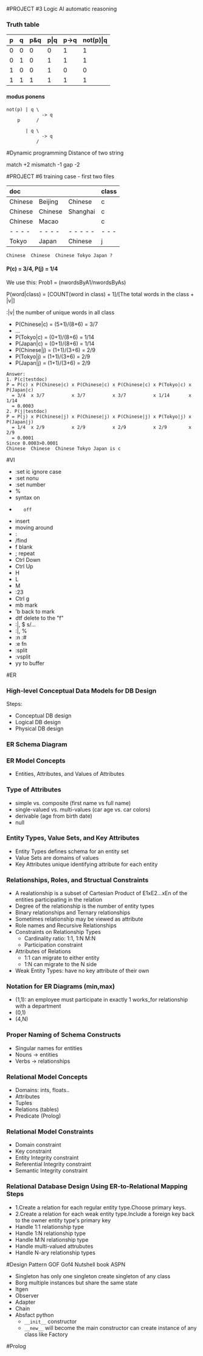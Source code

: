 #PROJECT #3
Logic AI automatic reasoning

### Truth table

|p | q | p&amp;q | p&#124;q | p-&gt;q | not(p)&#124;q| 
|:--|---|-----|-------|------|-----------|
|0 | 0 |  0  |  0  |  1   |    1| 
|0 | 1 |  0  |  1  |  1   |    1| 
|1 | 0 |  0  |  1  |  0   |    0| 
|1 | 1 |  1  |  1  |  1   |    1| 


#### modus ponens
```
not(p) | q \
             -> q
    p      /
```
```
       | q \
             -> q
           /
```
#Dynamic programming Distance of two string

match    +2
mismatch -1
gap      -2


#PROJECT #6
training case - first two files

|doc     |        |          | class|
|:-------|--------|----------|------|
|Chinese | Beijing|  Chinese |   c  |
|Chinese | Chinese|  Shanghai|   c  |
|Chinese | Macao  |          |   c  |
|- - - - |- - - - |- - - - - |- - - |
|Tokyo   | Japan   | Chinese   | j    |

```
Chinese  Chinese  Chinese Tokyo Japan ?
```

#### P(c) = 3/4, P(j) = 1/4
We use this: Prob1 = (nwordsByA1/nwordsByAs)

P(word|class) = [COUNT(word in class) + 1]/[The total words in the class + |v|]

:|v| the number of unique words in all class

- P(Chinese|c) = (5+1)/(8+6) = 3/7
- ...
- P(Tokyo|c) = (0+1)/(8+6) = 1/14
- P(Japan|c) = (0+1)/(8+6) = 1/14
- P(Chinese|j) = (1+1)/(3+6) = 2/9
- P(Tokyo|j) = (1+1)/(3+6) = 2/9
- P(Japan|j) = (1+1)/(3+6) = 2/9

```
Answer:
1. P(c|testdoc) 
P = P(c) x P(Chinese|c) x P(Chinese|c) x P(Chinese|c) x P(Tokyo|c) x P(Japan|c)
  = 3/4  x 3/7          x 3/7          x 3/7          x 1/14       x 1/14
  = 0.0003
2. P(j|testdoc) 
P = P(j) x P(Chinese|j) x P(Chinese|j) x P(Chinese|j) x P(Tokyo|j) x P(Japan|j)
  = 1/4  x 2/9          x 2/9          x 2/9          x 2/9        x 2/9 
  = 0.0001
Since 0.0003>0.0001
Chinese  Chinese  Chinese Tokyo Japan is c 
```

#VI
- :set ic  ignore case
- :set nonu
- :set number
- %
- syntax on
-        off
- insert
- moving around
- :
- /find
- f blank
- ; repeat
- Ctrl Down
- Ctrl Up
- H
- L
- M
- :23
- Ctrl g
- mb   mark
- 'b   back to mark
- dtf  delete to the "f"
- :|, $ s/...
- :|, %
- :n   :#
- :e   fn
- :split
- :vsplit
- yy   to buffer

#ER
### High-level Conceptual Data Models for DB Design
Steps:
  - Conceptual DB design
  - Logical DB design
  - Physical DB design

### ER Schema Diagram

### ER Model Concepts
- Entities, Attributes, and Values of Attributes

### Type of Attributes
- simple vs. composite (first name vs full name)
- single-valued vs. multi-values (car age vs. car colors)
- derivable (age from birth date)
- null

### Entity Types, Value Sets, and Key Attributes
- Entity Types defines schema for an entity set
- Value Sets are domains of values
- Key Attributes unique identifying attribute for each entity

### Relationships, Roles, and Structual Constraints
- A realationship is a subset of Cartesian Product of E1xE2...xEn of the 
  entities participating in the relation
- Degree of the relationship is the number of entity types
- Binary relationships and Ternary relationships
- Sometimes relationship may be viewed as attribute
- Role names and Recursive Relationships
- Constraints on Relationship Types
  - Cardinality ratio: 1:1, 1:N M:N
  - Participation constraint
- Attributes of Relations
  - 1:1 can migrate to either entity
  - 1:N can migrate to the N side
- Weak Entity Types: have no key attribute of their own

### Notation for ER Diagrams (min,max)
- (1,1): an employee must participate in exactly 1 works_for relationship with 
  a department
- (0,1)
- (4,N)

### Proper Naming of Schema Constructs
- Singular names for entities
- Nouns -> entities
- Verbs -> relationships

### Relational Model Concepts
- Domains: ints, floats..
- Attributes
- Tuples
- Relations (tables)
- Predicate (Prolog)

### Relational Model Constraints
- Domain constraint
- Key constraint
- Entity Integrity constraint
- Referential Integrity constraint
- Semantic Integrity constraint

### Relational Database Design Using ER-to-Relational Mapping Steps
- 1.Create a relation for each regular entity type.Choose primary keys.
- 2.Create a relation for each weak entity type.Include a foreign key back to 
  the owner entity type's primary key
- Handle 1:1 relationship type
- Handle 1:N relationship type
- Handle M:N relationship type
- Handle multi-valued attrubutes
- Handle N-ary relationship types

#Design Pattern GOF Gof4 Nutshell book ASPN
- Singleton
  has only one singleton
  create singleton of any class
- Borg
  multiple instances but share the same state
- Itgen
- Observer
- Adapter
- Chain
- Absfact
  python 
    - `__init__` constructor 
    - `__new__` will become the main constructor can create instance of any class
              like Factory


#Prolog


